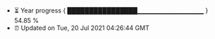 - ⏳ Year progress { ████████████████▁▁▁▁▁▁▁▁▁▁▁▁▁▁ } 54.85 %
- ⏰ Updated on Tue, 20 Jul 2021 04:26:44 GMT

